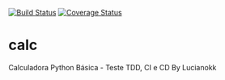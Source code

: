 [![Build Status](https://travis-ci.org/fredslz/calc.svg?branch=master)](https://travis-ci.org/fredslz/calc)
[![Coverage Status](https://coveralls.io/repos/github/fredslz/calc/badge.svg?branch=master&service=github)](https://coveralls.io/github/fredslz/calc?branch=master)
# calc
Calculadora Python Básica - Teste TDD, CI e CD
By Lucianokk
